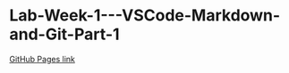 # Lab-Week-1---VSCode-Markdown-and-Git-Part-1

[GitHub Pages link](https://cheahfulnic.github.io/Lab-Week-1---VSCode-Markdown-and-Git-Part-1/)
